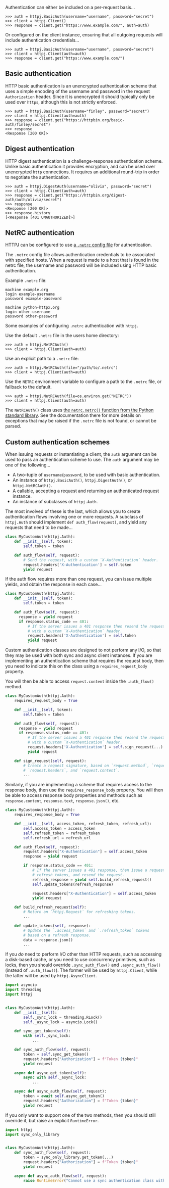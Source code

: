 Authentication can either be included on a per-request basis...

```pycon
>>> auth = httpj.BasicAuth(username="username", password="secret")
>>> client = httpj.Client()
>>> response = client.get("https://www.example.com/", auth=auth)
```

Or configured on the client instance, ensuring that all outgoing requests will include authentication credentials...

```pycon
>>> auth = httpj.BasicAuth(username="username", password="secret")
>>> client = httpj.Client(auth=auth)
>>> response = client.get("https://www.example.com/")
```

## Basic authentication

HTTP basic authentication is an unencrypted authentication scheme that uses a simple encoding of the username and password in the request `Authorization` header. Since it is unencrypted it should typically only be used over `https`, although this is not strictly enforced.

```pycon
>>> auth = httpj.BasicAuth(username="finley", password="secret")
>>> client = httpj.Client(auth=auth)
>>> response = client.get("https://httpbin.org/basic-auth/finley/secret")
>>> response
<Response [200 OK]>
```

## Digest authentication

HTTP digest authentication is a challenge-response authentication scheme. Unlike basic authentication it provides encryption, and can be used over unencrypted `http` connections. It requires an additional round-trip in order to negotiate the authentication. 

```pycon
>>> auth = httpj.DigestAuth(username="olivia", password="secret")
>>> client = httpj.Client(auth=auth)
>>> response = client.get("https://httpbin.org/digest-auth/auth/olivia/secret")
>>> response
<Response [200 OK]>
>>> response.history
[<Response [401 UNAUTHORIZED]>]
```

## NetRC authentication

HTTPJ can be configured to use [a `.netrc` config file](https://everything.curl.dev/usingcurl/netrc) for authentication.

The `.netrc` config file allows authentication credentials to be associated with specified hosts. When a request is made to a host that is found in the netrc file, the username and password will be included using HTTP basic authentication.

Example `.netrc` file:

```
machine example.org
login example-username
password example-password

machine python-httpx.org
login other-username
password other-password
```

Some examples of configuring `.netrc` authentication with `httpj`.

Use the default `.netrc` file in the users home directory:

```pycon
>>> auth = httpj.NetRCAuth()
>>> client = httpj.Client(auth=auth)
```

Use an explicit path to a `.netrc` file:

```pycon
>>> auth = httpj.NetRCAuth(file="/path/to/.netrc")
>>> client = httpj.Client(auth=auth)
```

Use the `NETRC` environment variable to configure a path to the `.netrc` file,
or fallback to the default.

```pycon
>>> auth = httpj.NetRCAuth(file=os.environ.get("NETRC"))
>>> client = httpj.Client(auth=auth)
```

The `NetRCAuth()` class uses [the `netrc.netrc()` function from the Python standard library](https://docs.python.org/3/library/netrc.html). See the documentation there for more details on exceptions that may be raised if the `.netrc` file is not found, or cannot be parsed.

## Custom authentication schemes

When issuing requests or instantiating a client, the `auth` argument can be used to pass an authentication scheme to use. The `auth` argument may be one of the following...

* A two-tuple of `username`/`password`, to be used with basic authentication.
* An instance of `httpj.BasicAuth()`, `httpj.DigestAuth()`, or `httpj.NetRCAuth()`.
* A callable, accepting a request and returning an authenticated request instance.
* An instance of subclasses of `httpj.Auth`.

The most involved of these is the last, which allows you to create authentication flows involving one or more requests. A subclass of `httpj.Auth` should implement `def auth_flow(request)`, and yield any requests that need to be made...

```python
class MyCustomAuth(httpj.Auth):
    def __init__(self, token):
        self.token = token

    def auth_flow(self, request):
        # Send the request, with a custom `X-Authentication` header.
        request.headers['X-Authentication'] = self.token
        yield request
```

If the auth flow requires more than one request, you can issue multiple yields, and obtain the response in each case...

```python
class MyCustomAuth(httpj.Auth):
    def __init__(self, token):
        self.token = token

    def auth_flow(self, request):
      response = yield request
      if response.status_code == 401:
          # If the server issues a 401 response then resend the request,
          # with a custom `X-Authentication` header.
          request.headers['X-Authentication'] = self.token
          yield request
```

Custom authentication classes are designed to not perform any I/O, so that they may be used with both sync and async client instances. If you are implementing an authentication scheme that requires the request body, then you need to indicate this on the class using a `requires_request_body` property.

You will then be able to access `request.content` inside the `.auth_flow()` method.

```python
class MyCustomAuth(httpj.Auth):
    requires_request_body = True

    def __init__(self, token):
        self.token = token

    def auth_flow(self, request):
      response = yield request
      if response.status_code == 401:
          # If the server issues a 401 response then resend the request,
          # with a custom `X-Authentication` header.
          request.headers['X-Authentication'] = self.sign_request(...)
          yield request

    def sign_request(self, request):
        # Create a request signature, based on `request.method`, `request.url`,
        # `request.headers`, and `request.content`.
        ...
```

Similarly, if you are implementing a scheme that requires access to the response body, then use the `requires_response_body` property.   You will then be able to access response body properties and methods such as `response.content`, `response.text`, `response.json()`, etc.

```python
class MyCustomAuth(httpj.Auth):
    requires_response_body = True

    def __init__(self, access_token, refresh_token, refresh_url):
        self.access_token = access_token
        self.refresh_token = refresh_token
        self.refresh_url = refresh_url

    def auth_flow(self, request):
        request.headers["X-Authentication"] = self.access_token
        response = yield request

        if response.status_code == 401:
            # If the server issues a 401 response, then issue a request to
            # refresh tokens, and resend the request.
            refresh_response = yield self.build_refresh_request()
            self.update_tokens(refresh_response)

            request.headers["X-Authentication"] = self.access_token
            yield request

    def build_refresh_request(self):
        # Return an `httpj.Request` for refreshing tokens.
        ...

    def update_tokens(self, response):
        # Update the `.access_token` and `.refresh_token` tokens
        # based on a refresh response.
        data = response.json()
        ...
```

If you _do_ need to perform I/O other than HTTP requests, such as accessing a disk-based cache, or you need to use concurrency primitives, such as locks, then you should override `.sync_auth_flow()` and `.async_auth_flow()` (instead of `.auth_flow()`). The former will be used by `httpj.Client`, while the latter will be used by `httpj.AsyncClient`.

```python
import asyncio
import threading
import httpj


class MyCustomAuth(httpj.Auth):
    def __init__(self):
        self._sync_lock = threading.RLock()
        self._async_lock = asyncio.Lock()

    def sync_get_token(self):
        with self._sync_lock:
            ...

    def sync_auth_flow(self, request):
        token = self.sync_get_token()
        request.headers["Authorization"] = f"Token {token}"
        yield request

    async def async_get_token(self):
        async with self._async_lock:
            ...

    async def async_auth_flow(self, request):
        token = await self.async_get_token()
        request.headers["Authorization"] = f"Token {token}"
        yield request
```

If you only want to support one of the two methods, then you should still override it, but raise an explicit `RuntimeError`.

```python
import httpj
import sync_only_library


class MyCustomAuth(httpj.Auth):
    def sync_auth_flow(self, request):
        token = sync_only_library.get_token(...)
        request.headers["Authorization"] = f"Token {token}"
        yield request

    async def async_auth_flow(self, request):
        raise RuntimeError("Cannot use a sync authentication class with httpj.AsyncClient")
```